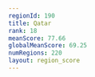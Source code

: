 ```yaml
---
regionId: 190
title: Qatar
rank: 18
meanScore: 77.66
globalMeanScore: 69.25
numRegions: 220
layout: region_score
---
```


